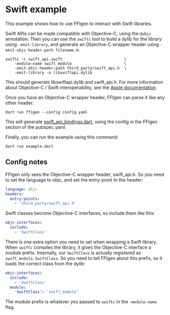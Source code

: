 # Swift example

This example shows how to use FFIgen to interact with Swift libraries.

Swift APIs can be made compatible with Objective-C, using the `@objc`
annotation. Then you can use the `swiftc` tool to build a dylib for the library
using `-emit-library`, and generate an Objective-C wrapper header using
`-emit-objc-header-path filename.h`:

```shell
swiftc -c swift_api.swift                           \
    -module-name swift_module                       \
    -emit-objc-header-path third_party/swift_api.h  \
    -emit-library -o libswiftapi.dylib
```

This should generate libswiftapi.dylib and swift_api.h.
For more information about Objective-C / Swift interoperability, see the
[Apple documentation](https://developer.apple.com/documentation/swift/importing-swift-into-objective-c).

Once you have an Objective-C wrapper header, FFIgen can parse it like
any other header:

```shell
dart run ffigen --config config.yaml
```

This will generate [swift_api_bindings.dart](./swift_api_bindings.dart),
using the config in the FFIgen section of the pubspec.yaml.

Finally, you can run the example using this command:

```shell
dart run example.dart
```

## Config notes

FFIgen only sees the Objective-C wrapper header, swift_api.h. So you
need to set the language to objc, and set the entry-point to the header:

```yaml
language: objc
headers:
  entry-points:
    - 'third_party/swift_api.h'
```

Swift classes become Objective-C interfaces, so include them like this:

```yaml
objc-interfaces:
  include:
    - 'SwiftClass'
```

There is one extra option you need to set when wrapping a Swift library.
When `swiftc` compiles the library, it gives the Objective-C interface
a module prefix. Internally, our `SwiftClass` is actually registered
as `swift_module.SwiftClass`. So you need to tell FFIgen about this prefix,
so it loads the correct class from the dylib:

```yaml
objc-interfaces:
  include:
    - 'SwiftClass'
  module:
    'SwiftClass': 'swift_module'
```

The module prefix is whatever you passed to `swiftc` in the
`-module-name` flag.
